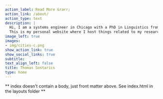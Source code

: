 ```yaml
---
action_label: Read More &rarr;
action_link: /about/
action_type: text
description: |
  Hi, I am a systems engineer in Chicago with a PhD in Linguistics from Northwestern University. 
  This is my personal website where I host things related to my research, data science, design work, and other projects. 
image_left: true
images:
- img/cities-c.png
show_action_link: true
show_social_links: true
subtitle:
text_align_left: false
title: Thomas Sostarics
type: home
---
```


** index doesn't contain a body, just front matter above.
See index.html in the layouts folder **
